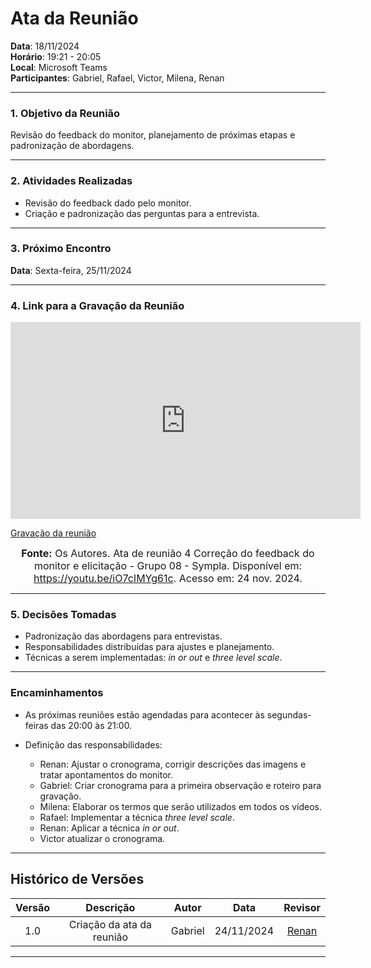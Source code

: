 # Ata da Reunião

**Data**: 18/11/2024  
**Horário**: 19:21 - 20:05  
**Local**: Microsoft Teams  
**Participantes**: Gabriel, Rafael, Victor, Milena, Renan  

---

### 1. Objetivo da Reunião

Revisão do feedback do monitor, planejamento de próximas etapas e padronização de abordagens.

---

### 2. Atividades Realizadas

- Revisão do feedback dado pelo monitor.    
- Criação e padronização das perguntas para a entrevista.

---

### 3. Próximo Encontro

**Data**: Sexta-feira, 25/11/2024  

---

### 4. Link para a Gravação da Reunião

<iframe width="560" height="315" src="https://www.youtube.com/embed/iO7cIMYg61c?si=Azofp1nv23hU9YWQ" title="YouTube video player" frameborder="0" allow="accelerometer; autoplay; clipboard-write; encrypted-media; gyroscope; picture-in-picture; web-share" referrerpolicy="strict-origin-when-cross-origin" allowfullscreen></iframe>

[Gravação da reunião](https://youtu.be/iO7cIMYg61c)

<font size="3"><p style="text-align: center"><b>Fonte:</b> Os Autores. Ata de reunião 4 Correção do feedback do monitor e elicitação - Grupo 08 - Sympla. Disponível em: <a href="https://youtu.be/iO7cIMYg61c">https://youtu.be/iO7cIMYg61c</a>. Acesso em: 24 nov. 2024.</p></font>

---

### 5. Decisões Tomadas

- Padronização das abordagens para entrevistas.  
- Responsabilidades distribuídas para ajustes e planejamento.  
- Técnicas a serem implementadas: *in or out* e *three level scale*.

---

### Encaminhamentos

- As próximas reuniões estão agendadas para acontecer às segundas-feiras das 20:00 às 21:00.  


- Definição das responsabilidades:
  - Renan: Ajustar o cronograma, corrigir descrições das imagens e tratar apontamentos do monitor.  
  - Gabriel: Criar cronograma para a primeira observação e roteiro para gravação.  
  - Milena: Elaborar os termos que serão utilizados em todos os vídeos.  
  - Rafael: Implementar a técnica *three level scale*.  
  - Renan: Aplicar a técnica *in or out*.
  - Victor atualizar o cronograma.

---

## Histórico de Versões

| Versão |          Descrição                |        Autor       |      Data      |      Revisor      |
|:------:|:---------------------------------:|:------------------:|:--------------:|:-----------------:|
|  1.0   | Criação da ata da reunião         | Gabriel           | 24/11/2024     | [Renan](https://github.com/renantfm4) |

---
